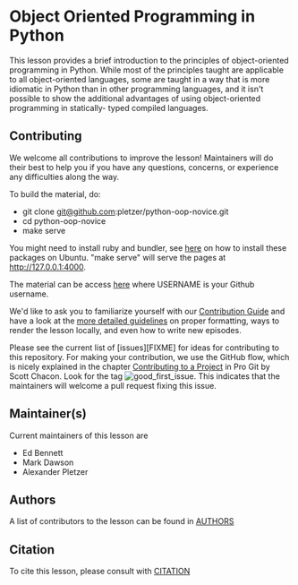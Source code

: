 # Object Oriented Programming in Python

This lesson provides a brief introduction to the principles of object-oriented
programming in Python. While most of the principles taught are applicable to
all object-oriented languages, some are taught in a way that is more idiomatic
in Python than in other programming languages, and it isn't possible to show
the additional advantages of using object-oriented programming in statically-
typed compiled languages.

## Contributing

We welcome all contributions to improve the lesson! Maintainers will do their best to help you if you have any
questions, concerns, or experience any difficulties along the way.

To build the material, do:
 * git clone git@github.com:pletzer/python-oop-novice.git
 * cd python-oop-novice
 * make serve

You might need to install ruby and bundler, see [here](https://www.geeksforgeeks.org/how-to-install-ruby-bundler-on-linux/) on how to install these packages on Ubuntu.
"make serve" will serve the pages at http://127.0.0.1:4000.

The material can be access [here](https://USERNAME.github.io/python-oop-novice/index.html) where USERNAME is your Github username.


We'd like to ask you to familiarize yourself with our [Contribution Guide](CONTRIBUTING.md) and have a look at
the [more detailed guidelines][lesson-example] on proper formatting, ways to render the lesson locally, and even
how to write new episodes.

Please see the current list of [issues][FIXME] for ideas for contributing to this
repository. For making your contribution, we use the GitHub flow, which is
nicely explained in the chapter [Contributing to a Project](http://git-scm.com/book/en/v2/GitHub-Contributing-to-a-Project) in Pro Git
by Scott Chacon.
Look for the tag ![good_first_issue](https://img.shields.io/badge/-good%20first%20issue-gold.svg). This indicates that the maintainers will welcome a pull request fixing this issue.  


## Maintainer(s)

Current maintainers of this lesson are 

* Ed Bennett
* Mark Dawson
* Alexander Pletzer


## Authors

A list of contributors to the lesson can be found in [AUTHORS](AUTHORS)

## Citation

To cite this lesson, please consult with [CITATION](CITATION)

[lesson-example]: https://carpentries.github.io/lesson-example
